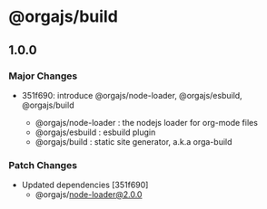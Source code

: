 # @orgajs/build

## 1.0.0

### Major Changes

- 351f690: introduce @orgajs/node-loader, @orgajs/esbuild, @orgajs/build

  - @orgajs/node-loader : the nodejs loader for org-mode files
  - @orgajs/esbuild : esbuild plugin
  - @orgajs/build : static site generator, a.k.a orga-build

### Patch Changes

- Updated dependencies [351f690]
  - @orgajs/node-loader@2.0.0
